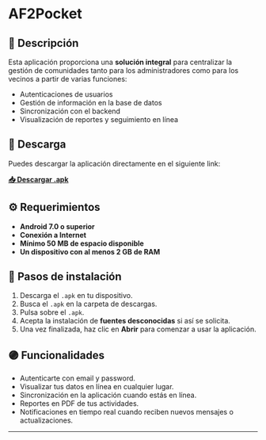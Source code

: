 # AF2Pocket

## 📱 Descripción

Esta aplicación proporciona una **solución integral** para centralizar la gestión de comunidades tanto para los administradores como para los vecinos a partir de varias funciones:

- Autenticaciones de usuarios
- Gestión de información en la base de datos
- Sincronización con el backend
- Visualización de reportes y seguimiento en línea

## 🚀 Descarga

Puedes descargar la aplicación directamente en el siguiente link:

[**📥 Descargar .apk**](https://github.com/Garna7575/AF2_Pocket/releases/tag/V1.0)

## ⚙ Requerimientos

- **Android 7.0 o superior**
- **Conexión a Internet**
- **Mínimo 50 MB de espacio disponible**
- **Un dispositivo con al menos 2 GB de RAM**

## 🔹 Pasos de instalación

1. Descarga el `.apk` en tu dispositivo.
2. Busca el `.apk` en la carpeta de descargas.
3. Pulsa sobre el `.apk`.
4. Acepta la instalación de **fuentes desconocidas** si así se solicita.
5. Una vez finalizada, haz clic en **Abrir** para comenzar a usar la aplicación.

## 🟣 Funcionalidades

- Autenticarte con email y password.
- Visualizar tus datos en línea en cualquier lugar.
- Sincronización en la aplicación cuando estás en línea.
- Reportes en PDF de tus actividades.
- Notificaciones en tiempo real cuando reciben nuevos mensajes o actualizaciones.

---
